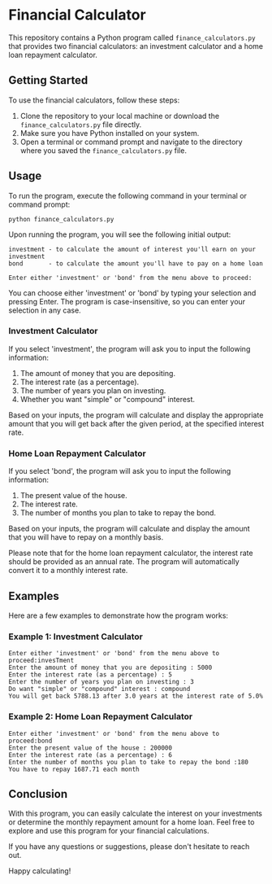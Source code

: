 # Financial Calculator

This repository contains a Python program called `finance_calculators.py` that provides two financial calculators: an investment calculator and a home loan repayment calculator.

## Getting Started

To use the financial calculators, follow these steps:

1. Clone the repository to your local machine or download the `finance_calculators.py` file directly.
2. Make sure you have Python installed on your system.
3. Open a terminal or command prompt and navigate to the directory where you saved the `finance_calculators.py` file.

## Usage

To run the program, execute the following command in your terminal or command prompt:

```
python finance_calculators.py
```

Upon running the program, you will see the following initial output:

```
investment - to calculate the amount of interest you'll earn on your investment
bond       - to calculate the amount you'll have to pay on a home loan

Enter either 'investment' or 'bond' from the menu above to proceed:
```

You can choose either 'investment' or 'bond' by typing your selection and pressing Enter. The program is case-insensitive, so you can enter your selection in any case.

### Investment Calculator

If you select 'investment', the program will ask you to input the following information:

1. The amount of money that you are depositing.
2. The interest rate (as a percentage).
3. The number of years you plan on investing.
4. Whether you want "simple" or "compound" interest.

Based on your inputs, the program will calculate and display the appropriate amount that you will get back after the given period, at the specified interest rate.

### Home Loan Repayment Calculator

If you select 'bond', the program will ask you to input the following information:

1. The present value of the house.
2. The interest rate.
3. The number of months you plan to take to repay the bond.

Based on your inputs, the program will calculate and display the amount that you will have to repay on a monthly basis.

Please note that for the home loan repayment calculator, the interest rate should be provided as an annual rate. The program will automatically convert it to a monthly interest rate.

## Examples

Here are a few examples to demonstrate how the program works:

### Example 1: Investment Calculator

```
Enter either 'investment' or 'bond' from the menu above to proceed:invesTment
Enter the amount of money that you are depositing : 5000
Enter the interest rate (as a percentage) : 5
Enter the number of years you plan on investing : 3
Do want "simple" or "compound" interest : compound
You will get back 5788.13 after 3.0 years at the interest rate of 5.0%
```

### Example 2: Home Loan Repayment Calculator

```
Enter either 'investment' or 'bond' from the menu above to proceed:bond
Enter the present value of the house : 200000
Enter the interest rate (as a percentage) : 6
Enter the number of months you plan to take to repay the bond :180
You have to repay 1687.71 each month
```

## Conclusion

With this program, you can easily calculate the interest on your investments or determine the monthly repayment amount for a home loan. Feel free to explore and use this program for your financial calculations.

If you have any questions or suggestions, please don't hesitate to reach out.

Happy calculating!

